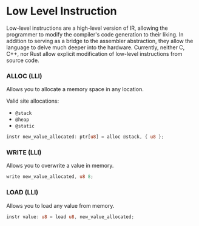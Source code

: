 # Low Level Instruction

Low-level instructions are a high-level version of IR, allowing the programmer to modify the compiler's code generation to their liking. In addition to serving as a bridge to the assembler abstraction, they allow the language to delve much deeper into the hardware. Currently, neither C, C++, nor Rust allow explicit modification of low-level instructions from source code.

### ALLOC (LLI)

Allows you to allocate a memory space in any location.

Valid site allocations:

- ``@stack``
- ``@heap``
- ``@static``

```rust
instr new_value_allocated: ptr[u8] = alloc @stack, { u8 };
```

### WRITE (LLI)

Allows you to overwrite a value in memory.

```rust
write new_value_allocated, u8 8;
```

### LOAD (LLI)

Allows you to load any value from memory.

```rust
instr value: u8 = load u8, new_value_allocated;
```

